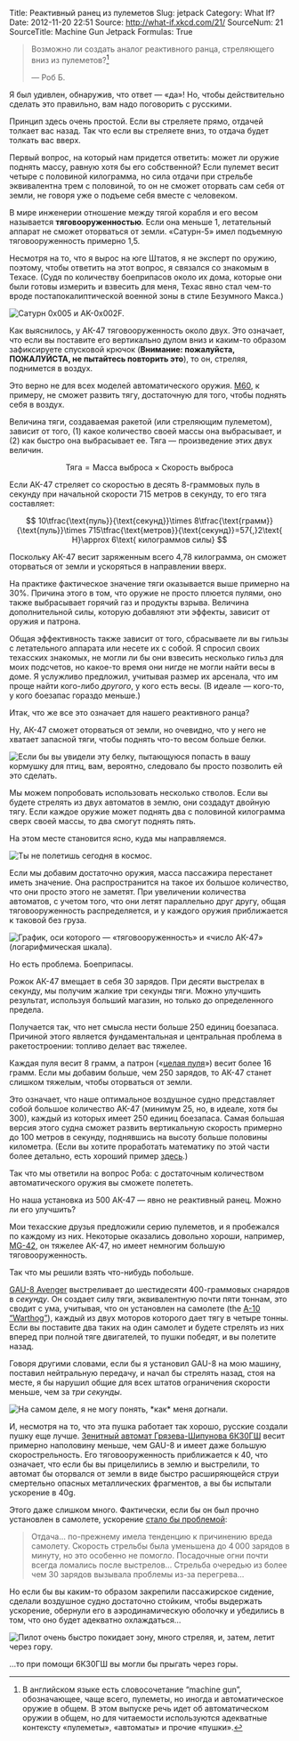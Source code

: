 Title: Реактивный ранец из пулеметов
Slug: jetpack
Category: What If?
Date: 2012-11-20 22:51
Source: http://what-if.xkcd.com/21/
SourceNum: 21
SourceTitle: Machine Gun Jetpack
Formulas: True

> Возможно ли создать аналог реактивного ранца, стреляющего вниз из пулеметов?[^1]
>
> — Роб Б.

Я был удивлен, обнаружив, что ответ — «да»! Но, чтобы действительно сделать это правильно, вам надо поговорить с русскими.

Принцип здесь очень простой. Если вы стреляете прямо, отдачей толкает вас назад. Так что если вы стреляете вниз, то отдача будет толкать вас вверх.

Первый вопрос, на который нам придется ответить: может ли оружие поднять массу, равную хотя бы его собственной? Если пулемет весит четыре с половиной килограмма, но сила отдачи при стрельбе эквивалентна трем с половиной, то он не сможет оторвать сам себя от земли, не говоря уже о подъеме себя вместе с человеком.

В мире инженерии отношение между тягой корабля и его весом называется **тяговооруженностью**. Если она меньше 1, летательный аппарат не сможет оторваться от земли. «Сатурн-5» имел подъемную тяговооруженность примерно 1,5.

Несмотря на то, что я вырос на юге Штатов, я не эксперт по оружию, поэтому, чтобы ответить на этот вопрос, я связался со знакомым в Техасе. (Судя по количеству боеприпасов около их дома, которые они были готовы измерить и взвесить для меня, Техас явно стал чем-то вроде постапокалиптической военной зоны в стиле Безумного Макса.)

![](/uploads/021-jetpack/jetpack_saturn_v_ru.png "Сатурн 0x005 и AK-0x002F.")

Как выяснилось, у АК-47 тяговооруженность около двух. Это означает, что если вы поставите его вертикально дулом вниз и каким-то образом зафиксируете спусковой крючок (**Внимание: пожалуйста, ПОЖАЛУЙСТА, не пытайтесь повторить это**), то он, стреляя, поднимется в воздух.

Это верно не для всех моделей автоматического оружия. [M60](http://ru.wikipedia.org/wiki/M60_(пулемёт)), к примеру, не сможет развить тягу, достаточную для того, чтобы поднять себя в воздух.

Величина тяги, создаваемая ракетой (или стреляющим пулеметом), зависит от того, (1) какое количество своей массы она выбрасывает, и (2) как быстро она выбрасывает ее. Тяга — произведение этих двух величин.

$$ \text{Тяга}=\text{Масса выброса}\times\text{Скорость выброса} $$

Если АК-47 стреляет со скоростью в десять 8-граммовых пуль в секунду при начальной скорости 715 метров в секунду, то его тяга составляет:

$$ 10\tfrac{\text{пуль}}{\text{секунд}}\times 8\tfrac{\text{грамм}}{\text{пуль}}\times 715\tfrac{\text{метров}}{\text{секунд}}=57{,}2\text{ Н}\approx 6\text{ килограммов силы} $$

Поскольку АК-47 весит заряженным всего 4,78 килограмма, он сможет оторваться от земли и ускоряться в направлении вверх.

На практике фактическое значение тяги оказывается выше примерно на 30%. Причина этого в том, что оружие не просто плюется пулями, оно также выбрасывает горячий газ и продукты взрыва. Величина дополнительной силы, которую добавляют эти эффекты, зависит от оружия и патрона.

Общая эффективность также зависит от того, сбрасываете ли вы гильзы с летательного аппарата или несете их с собой. Я спросил своих техасских знакомых, не могли ли бы они взвесить несколько гильз для моих подсчетов, но какое-то время они нигде не могли найти весы в доме. Я услужливо предложил, учитывая размер их арсенала, что им проще найти кого-либо _другого_, у кого есть весы. (В идеале — кого-то, у кого боезапас гораздо меньше.)

Итак, что же все это означает для нашего реактивного ранца?

Ну, АК-47 сможет оторваться от земли, но очевидно, что у него не хватает запасной тяги, чтобы поднять что-то весом больше белки.

![](/uploads/021-jetpack/jetpack_squirrel.png "Если бы вы увидели эту белку, пытающуюся попасть в вашу кормушку для птиц, вам, вероятно, следовало бы просто позволить ей это сделать.")

Мы можем попробовать использовать несколько стволов. Если вы будете стрелять из двух автоматов в землю, они создадут двойную тягу. Если каждое оружие может поднять два с половиной килограмма сверх своей массы, то два смогут поднять пять.

На этом месте становится ясно, куда мы направляемся.

![](/uploads/021-jetpack/jetpack_500.png "Ты не полетишь сегодня в космос.")

Если мы добавим достаточно оружия, масса пассажира перестанет иметь значение. Она распространится на такое их большое количество, что они просто этого не заметят. При увеличении количества автоматов, с учетом того, что они летят параллельно друг другу, общая тяговооруженность распределяется, и у каждого оружия приближается к таковой без груза.

![](/uploads/021-jetpack/jetpack_twr_ru.png "График, оси которого — «тяговооруженность» и «число АК-47» (логарифмическая шкала).")

Но есть проблема. Боеприпасы.

Рожок АК-47 вмещает в себя 30 зарядов. При десяти выстрелах в секунду, мы получим жалкие три секунды тяги. Можно улучшить результат, используя больший магазин, но только до определенного предела.

Получается так, что нет смысла нести больше 250 единиц боезапаса. Причиной этого является фундаментальная и центральная проблема в ракетостроении: топливо делает вас тяжелее.

Каждая пуля весит 8 грамм, а патрон («[целая пуля](https://www.youtube.com/watch?v=GGPIQ72-2Vg)») весит более 16 грамм. Если мы добавим больше, чем 250 зарядов, то АК-47 станет слишком тяжелым, чтобы оторваться от земли.

Это означает, что наше оптимальное воздушное судно представляет собой большое количество АК-47 (минимум 25, но, в идеале, хотя бы 300), каждый из которых имеет 250 единиц боезапаса. Самая большая версия этого судна сможет развить вертикальную скорость примерно до 100 метров в секунду, поднявшись на высоту больше половины километра. (Если вы хотите проработать математику по этой части более детально, есть хороший пример [здесь](http://ocw.mit.edu/courses/aeronautics-and-astronautics/16-07-dynamics-fall-2009/lecture-notes/MIT16_07F09_Lec14.pdf).)

Так что мы ответили на вопрос Роба: с достаточным количеством автоматического оружия вы сможете полететь.

Но наша установка из 500 АК-47 — явно не реактивный ранец. Можно ли его улучшить?

Мои техасские друзья предложили серию пулеметов, и я пробежался по каждому из них. Некоторые оказались довольно хороши, например, [MG-42](http://ru.wikipedia.org/wiki/MG_42), он тяжелее АК-47, но имеет немногим большую тяговооруженность.

Так что мы решили взять что-нибудь побольше.

[GAU-8 Avenger](http://ru.wikipedia.org/wiki/GAU-8_Avenger) выстреливает до шестидесяти 400-граммовых снарядов в _секунду_. Он создает силу тяги, эквивалентную почти пяти тоннам, это сводит с ума, учитывая, что он установлен на самолете (the [A-10 “Warthog”](http://ru.wikipedia.org/wiki/A-10_Thunderbolt_II)), каждый из двух моторов которого дает тягу в четыре тонны. Если вы поставите два таких на один самолет и будете стрелять из них вперед при полной тяге двигателей, то пушки победят, и вы полетите назад.

Говоря другими словами, если бы я установил GAU-8 на мою машину, поставил нейтральную передачу, и начал бы стрелять назад, стоя на месте, я бы нарушил общие для всех штатов ограничения скорости меньше, чем за _три секунды_.

![](/uploads/021-jetpack/jetpack_speeding_ru.png "На самом деле, я не могу понять, *как* меня догнали.")

И, несмотря на то, что эта пушка работает так хорошо, русские создали пушку еще лучше. [Зенитный автомат Грязева-Шипунова 6К30ГШ](http://ru.wikipedia.org/wiki/30-мм_шестиствольный_зенитный_автомат_6К30ГШ) весит примерно наполовину меньше, чем GAU-8 и имеет даже большую скорострельность. Его тяговооруженность приближается к 40, что означает, что если бы вы прицелились в землю и выстрелили, то автомат бы оторвался от земли в виде быстро расширяющейся струи смертельно опасных металлических фрагментов, а вы бы испытали ускорение в 40g.

Этого даже слишком много. Фактически, если бы он был прочно установлен в самолете, ускорение [стало бы проблемой](http://www.airvectors.net/avmig23_2.html#m4):

> Отдача… по-прежнему имела тенденцию к причинению вреда самолету. Скорость стрельбы была уменьшена до 4&thinsp;000 зарядов в минуту, но это особенно не помогло. Посадочные огни почти всегда ломались после выстрелов… Стрельба очередью из более чем 30 зарядов вызывала проблемы из-за перегрева…

Но если бы вы каким-то образом закрепили пассажирское сидение, сделали воздушное судно достаточно стойким, чтобы выдержать ускорение, обернули его в аэродинамическую оболочку и убедились в том, что оно будет адекватно охлаждаться…

![](/uploads/021-jetpack/jetpack_mountains_ru.png "Пилот очень быстро покидает зону, много стреляя, и, затем, летит через гору.")

…то при помощи 6К30ГШ вы могли бы прыгать через горы.

[^1]: В английском языке есть словосочетание “machine gun”, обозначающее, чаще всего, пулеметы, но иногда и автоматическое оружие в общем. В этом выпуске речь идет об автоматическом оружии в общем, но для читаемости используются адекватные контексту «пулеметы», «автоматы» и прочие «пушки».
